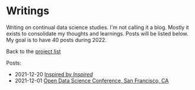 # Writings

Writing on continual data science studies. I'm not calling it a blog. Mostly it exists to consolidate my thoughts and learnings. Posts will be listed below. My goal is to have 40 posts during 2022.

Back to the [project list](../README.md)

Posts:
* 2021-12-20 [Inspired by _Inspired_](inspired.md)
* 2021-12-01 [Open Data Science Conference, San Francisco, CA](odscwest2021.md)